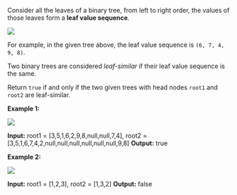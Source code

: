 Consider all the leaves of a binary tree, from left to right order, the values of those leaves form a  **leaf value sequence**_._

![](https://s3-lc-upload.s3.amazonaws.com/uploads/2018/07/16/tree.png)

For example, in the given tree above, the leaf value sequence is  `(6, 7, 4, 9, 8)`.

Two binary trees are considered  _leaf-similar_ if their leaf value sequence is the same.

Return  `true`  if and only if the two given trees with head nodes  `root1`  and  `root2`  are leaf-similar.

**Example 1:**

![](https://assets.leetcode.com/uploads/2020/09/03/leaf-similar-1.jpg)

**Input:** root1 = [3,5,1,6,2,9,8,null,null,7,4], root2 = [3,5,1,6,7,4,2,null,null,null,null,null,null,9,8]
**Output:** true

**Example 2:**

![](https://assets.leetcode.com/uploads/2020/09/03/leaf-similar-2.jpg)

**Input:** root1 = [1,2,3], root2 = [1,3,2]
**Output:** false
